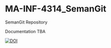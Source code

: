 # MA-INF-4314_SemanGit
SemanGit Repository

Documentation TBA


[![DOI](https://zenodo.org/badge/131811721.svg)](https://zenodo.org/badge/latestdoi/131811721)
